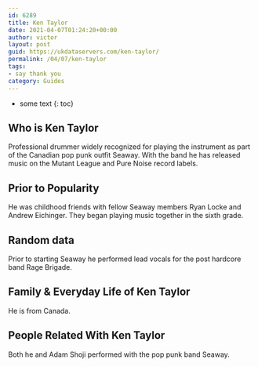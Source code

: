 ```yaml
---
id: 6289
title: Ken Taylor
date: 2021-04-07T01:24:20+00:00
author: victor
layout: post
guid: https://ukdataservers.com/ken-taylor/
permalink: /04/07/ken-taylor
tags:
- say thank you
category: Guides
---
```


* some text
{: toc}


## Who is Ken Taylor



Professional drummer widely recognized for playing the instrument as part of the Canadian pop punk outfit Seaway. With the band he has released music on the Mutant League and Pure Noise record labels.

                
                
                
## Prior to Popularity



He was childhood friends with fellow Seaway members Ryan Locke and Andrew Eichinger. They began playing music together in the sixth grade.

                
                
                
## Random data



Prior to starting Seaway he performed lead vocals for the post hardcore band Rage Brigade.

                
                
                
## Family & Everyday Life of Ken Taylor



He is from Canada.

                
                
                
## People Related With Ken Taylor



Both he and Adam Shoji performed with the pop punk band Seaway.

                
              
            
          
          
          